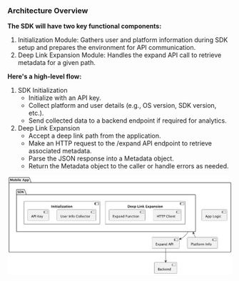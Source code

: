 ### Architecture Overview

**The SDK will have two key functional components:**
1.	Initialization Module: Gathers user and platform information during SDK setup and prepares the environment for API communication.
2.	Deep Link Expansion Module: Handles the expand API call to retrieve metadata for a given path.

**Here's a high-level flow:**

1.	SDK Initialization
    * Initialize with an API key.
    *	Collect platform and user details (e.g., OS version, SDK version, etc.).
    *	Send collected data to a backend endpoint if required for analytics.
2.	Deep Link Expansion
    *	Accept a deep link path from the application.
    *	Make an HTTP request to the /expand API endpoint to retrieve associated metadata.
    *	Parse the JSON response into a Metadata object.
    *	Return the Metadata object to the caller or handle errors as needed.


![image](images/architecture_view.png)